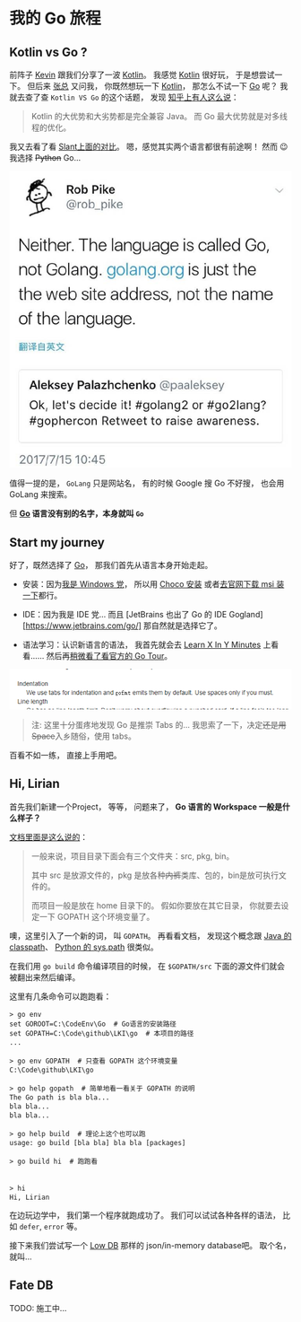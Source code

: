 # 我的 Go 旅程

## Kotlin vs Go ?

前阵子 [Kevin][kevin] 跟我们分享了一波 [Kotlin][kotlin]。
我感觉 [Kotlin][kotlin] 很好玩，
于是想尝试一下。
但后来 [张总][tothegump] 又问我，
你既然想玩一下 [Kotlin][kotlin]，
那怎么不试一下 [Go][go] 呢？
我就去查了查 `Kotlin VS Go` 的这个话题，
发现 [知乎上有人这么说][zhihu-kotlin-go]：

> Kotlin 的大优势和大劣势都是完全兼容 Java。
> 而 Go 最大优势就是对多线程的优化。

我又去看了看 [Slant上面的对比][slant-kotlin-go]。
嗯，感觉其实两个语言都很有前途啊！
然而 :wink: 我选择 ~~Python~~ Go...

![go-name][go-name]

值得一提的是，
`GoLang` 只是网站名，
有的时候 Google 搜 Go 不好搜，
也会用 GoLang 来搜索。

但 **[Go][go] 语言没有别的名字，本身就叫 `Go`**


## Start my journey

好了，既然选择了 [Go][go]，
那我们首先从语言本身开始走起。

* 安装：因为[我是 Windows 党][windows-setup]，
所以用 [Choco 安装][choco] 或者[去官网下载 msi 装一下][go-dl]都行。

* IDE：因为我是 IDE 党...
而且 [JetBrains 也出了 Go 的 IDE Gogland][https://www.jetbrains.com/go/]
那自然就是选择它了。

* 语法学习：认识新语言的语法，
我首先就会去 [Learn X In Y Minutes][xy-go] 上看看……
然后再[稍微看了看官方的 Go Tour][go-tour]。

![wtf-tabs][tabs]

> 注: 这里十分蛋疼地发现 Go 是推崇 Tabs 的...
> 我思索了一下，决定~~还是用 Space~~入乡随俗，使用 tabs。

百看不如一练，
直接上手用吧。


## Hi, Lirian

首先我们新建一个Project，
等等，
问题来了，
**Go 语言的 Workspace 一般是什么样子？**

[文档里面是这么说的][go-workspace]：

> 一般来说，项目目录下面会有三个文件夹：src, pkg, bin。
>
> 其中 src 是放源文件的，pkg 是放各种~~内裤~~类库、包的，bin是放可执行文件的。
>
> 而项目一般是放在 home 目录下的。
> 假如你要放在其它目录，
> 你就要去设定一下 GOPATH 这个环境变量了。

噢，这里引入了一个新的词，
叫 `GOPATH`。
再看看文档，
发现这个概念跟 [Java 的 classpath][classpath]、
[Python 的 sys.path][sys-path] 很类似。

在我们用 `go build` 命令编译项目的时候，
在 `$GOPATH/src` 下面的源文件们就会被翻出来然后编译。

这里有几条命令可以跑跑看：

```
> go env
set GOROOT=C:\CodeEnv\Go  # Go语言的安装路径
set GOPATH=C:\Code\github\LKI\go  # 本项目的路径
...

> go env GOPATH  # 只查看 GOPATH 这个环境变量
C:\Code\github\LKI\go

> go help gopath  # 简单地看一看关于 GOPATH 的说明
The Go path is bla bla...
bla bla...
bla bla...

> go help build  # 理论上这个也可以跑
usage: go build [bla bla] bla bla [packages]

> go build hi  # 跑跑看


> hi
Hi, Lirian
```

在边玩边学中，
我们第一个程序就跑成功了。
我们可以试试各种各样的语法，
比如 `defer`, `error` 等。

接下来我们尝试写一个 [Low DB][lowdb] 那样的 json/in-memory database吧。
取个名，就叫…


## Fate DB

TODO: 施工中...


[kevin]: http://www.heyongjian.com/
[kotlin]: http://kotlinlang.org/
[tothegump]: https://github.com/tothegump
[go]: https://golang.org/
[zhihu-kotlin-go]: https://www.zhihu.com/question/60064789
[slant-kotlin-go]: https://www.slant.co/versus/126/1543/~golang_vs_kotlin
[go-name]: /doc/images/go.jpg
[windows-setup]: http://www.liriansu.com/windows-dev-env
[choco]: https://chocolatey.org/
[go-dl]: https://golang.org/dl/
[gogland]: https://www.jetbrains.com/go/
[xy-go]: https://learnxinyminutes.com/docs/go/
[go-tour]: https://tour.golang.org/welcome/
[tabs]: /doc/images/tabs_wtf.jpg
[go-workspace]: https://golang.org/doc/code.html#Workspaces
[classpath]: https://docs.oracle.com/javase/8/docs/technotes/tools/windows/classpath.html
[sys-path]: https://docs.python.org/3/library/sys.html
[lowdb]: https://github.com/typicode/lowdb
